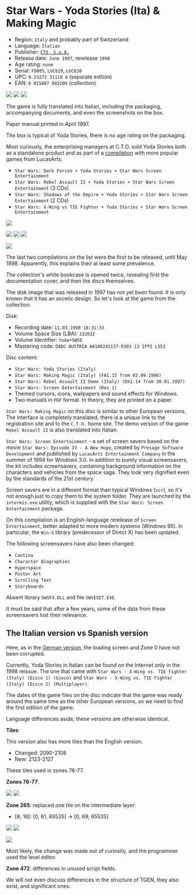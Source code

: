 Star Wars - Yoda Stories (Ita) & Making Magic
=============================================

* Region: `Italy` and probably part of Switzerland
* Language: `Italian`
* Publisher: [`CTO, S.p.A.`](http://web.archive.org/web/19980526073707fw_/http://www.cto.it/Yodastor.html)
* Release date: `June 1997`, rerelease `1998`
* Age rating: `none`
* Serial: `FD005`, `LUC629`, `LUC630`
* UPC: `0 23272 31118 6` (separate edition)
* EAN: `8 015887 002209` (collection)

[![](images/cover/thumb/yoda-stories-italy-box-front.jpg)](images/cover/yoda-stories-italy-box-front.jpg)
[![](images/cover/thumb/yoda-stories-italy-box-back.jpg)](images/cover/yoda-stories-italy-box-back.jpg)
[![](images/cover/thumb/yoda-stories-italy-disk-front.jpg)](images/cover/yoda-stories-italy-disk-front.jpg)

The game is fully translated into Italian, including the packaging, accompanying documents, and even the screenshots on the box.

Paper manual printed in April 1997.

The box is typical of Yoda Stories, there is no age rating on the packaging.

Most curiously, the enterprising managers at C.T.O. sold Yoda Stories
both as a standalone product and as part of a [compilation](http://web.archive.org/web/19991007205410fw_/http://www.cto.it/collezione99/main.html)
with more popular games from LucasArts:

* `Star Wars: Dark Forces + Yoda Stories + Star Wars Screen Entertainment`
* `Star Wars: Rebel Assault II + Yoda Stories + Star Wars Screen Entertainment` (3 CDs)
* `Star Wars: Shadows of the Empire + Yoda Stories + Star Wars Screen Entertainment` (2 CDs)
* `Star Wars: X-Wing vs TIE Fighter + Yoda Stories + Star Wars Screen Entertainment`

[![](images/cover/thumb/yoda-stories-ra2-italy-box-front.jpg)](images/cover/yoda-stories-ra2-italy-box-front.jpg)

[![](images/cover/thumb/yoda-stories-soe-italy-box-front.jpg)](images/cover/yoda-stories-soe-italy-box-front.jpg)
[![](images/cover/thumb/yoda-stories-soe-italy-box-back.jpg)](images/cover/yoda-stories-soe-italy-box-back.jpg)
[![](images/cover/thumb/yoda-stories-soe-italy-disk-front.jpg)](images/cover/yoda-stories-soe-italy-disk-front.jpg)

[![](images/cover/thumb/yoda-stories-x-wing-italy-box-front.jpg)](images/cover/yoda-stories-x-wing-italy-box-front.jpg)

The last two compilations on the list were the first to be released, until May 1998.
Apparently, this explains their at least some prevalence.

The collection's white bookcase is opened twice, revealing first the documentation cover,
and then the discs themselves.

The disk image that was released in 1997 has not yet been found. It is only known that it has an ascetic design.
So let's look at the game from the collection.

Disk:

* Recording date: `11.03.1998 18:31:33`
* Volume Space Size (LBA): `332032`
* Volume Identifier: `Yoda+SWSE`
* Mastering code: `DADC AUSTRIA A0100241137-0303 13 IFPI L553`

Disc content:

* `Star Wars: Yoda Stories (Italy)`
* `Star Wars: Making Magic (Italy) (FA1.15 from 03.09.1996)`
* `Star Wars: Rebel Assault II Demo (Italy) (DX1.14 from 30.01.1997)`
* `Star Wars: Screen Entertainment (Rev 1)`
* Themed cursors, icons, wallpapers and sound effects for Windows.
* Two manuals in `PDF` format. In theory, they are printed on a paper.

`Star Wars: Making Magic` on this disc is similar to other European versions.
The interface is completely translated, there is a unique link to the registration site and to the `C.T.O.` home site.
The demo version of the game `Rebel Assault II` is also translated into Italian.

`Star Wars: Screen Entertainment` - a set of screen savers based on the movie `Star Wars: Episode IV - A New Hope`,
created by `Presage Software Development` and published by `LucasArts Entertainment Company` in the summer of 1994 for Windows 3.0.
In addition to purely visual screensavers, the kit includes screensavers,
containing background information on the characters and vehicles from the space saga.
They look very dignified even by the standards of the 21st century.

Screen savers are in a different format than typical Windows (`scr`), so it's not enough just to copy them to the system folder.
They are launched by the `intermis.exe` utility, which is supplied with the `Star Wars: Screen Entertainment` package.

On this compilation is an English-language rerelease of `Screen Entertainment`, 
better adapted to more modern systems (Windows 95).
In particular, the `Win-G` library (predecessor of Direct X) has been updated.

The following screensavers have also been changed:

* `Cantina`
* `Character Biographies`
* `Hyperspace`
* `Poster Art`
* `Scrolling Text`
* `Storyboards`

Absent library `SWSFX.DLL` and file `SWSESET.EXE`.

It must be said that after a few years, some of the data from these screensavers lost their relevance.

The Italian version vs Spanish version
--------------------------------------

Here, as in the [German version](germany.md), the loading screen and Zone 0 have not been corrupted.

Currently, Yoda Stories in Italian can be found on the Internet only in the 1998 reissue.
The one that came with `Star Wars - X-Wing vs. TIE Fighter (Italy) (Disco 1) (Gioco)` and `Star Wars - X-Wing vs. TIE Fighter (Italy) (Disco 2) (Multiplayer)`.

The dates of the game files on the disc indicate that the game was ready around the same time
as the other European versions, so we need to find the first edition of the game.

Language differences aside, these versions are otherwise identical.

**Tiles**:

This version also has more tiles than the English version.

* Changed: 2090-2108
* New: 2123-2127

These tiles used in zones 76-77.

**Zones 76-77**:

![](images/zones/076it.png) ![](images/zones/077it.png)

**Zone 265**: replaced one tile on the intermediate layer:

* [8; 16]: [0, 61, 65535] -> [0, 69, 65535]

![](images/tiles/0061.png) ![](images/tiles/0069.png)

![](images/zones/z265.png)

Most likely, the change was made out of curiosity, and the programmer used the level editor.

**Zone 472**: differences in unused script fields.

We will not even discuss differences in the structure of TGEN, they also exist, and significant ones.
